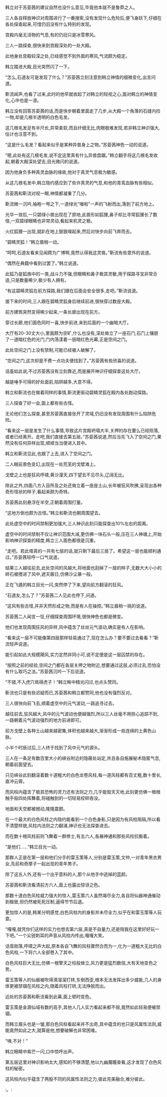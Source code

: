 
韩立对于苏荌茜的建议自然也没什么意见,毕竟他本就不是鲁莽之人。

三人各自释放神识对周围进行了一番搜索,没有发现什么危险后,便飞身跃下,仔细在各处探查起来,可惜仍旧没有什么特别的发现。

宫殿内毫无活物的气息,有的仍旧只是冰雪寒风。

三人一路探查,很快来到宫殿深处的一处大殿。

此地身处宫殿较深之处,已经感觉不到外面的寒风,气流颇为稳定。

韩立踏进大殿,目光突然闪了一下。

“怎么,石道友可是发现了什么？”苏荌茜立刻注意到韩立神情的细微变化,出言问道。

靳流闻声,也看了过来,此时的他早就收起了对韩立的轻视之心,面对韩立的神情变化,心中也是一凛。

韩立没有回答苏荌茜的话,而是快步朝着里面走了几步,从大殿一个角落的石缝内捡一物,却是几根半透明的白色毛发。

这几根毛发足有半尺长,异常柔软,而且纤细无比,肉眼极难发现,若非韩立神识强大,估计也注意不到。

“这是什么毛发？看起来似乎是某种异兽身上之物。”苏荌茜神色一动的说道。

“嗯,此处有这几根毛发,说不定这里真有什么异兽盘踞。”韩立翻手将这几根毛发收起,朝着大殿深处望去,目光微闪的说道。

因为他身负多种真灵血脉的缘故,他对于真灵气息极为敏感。

从这几根毛发中,韩立隐约感应到了些许真灵的气息,和他的青鸾血脉有些相似。

苏荌茜和靳流对视一眼,神情都凝重了几分。

靳流微一沉吟,袖袍一甩之下,一道绿光“嗤啦”一声的飞射而出,落到了前方地上。

光华一敛后,一只碧绿小兽出现在了原地,此兽形如狐狸,鼻子却比寻常狐狸长了数倍,一双碧绿眼睛也非常灵动,看起来机灵之极。

火红狐狸一出现,就趴在地上狠狠嗅起来,然后对快步向前飞奔而去。

“碧睛灵狐！”韩立眉梢一动。

“呵呵,石道友看来见闻颇为广博啊,竟然认得我这灵兽。”靳流有些意外的说道。

“偶然在典籍中看到过罢了。”韩立说道。

此狐乃是狐族中的一类,战斗力不强,但眼睛和鼻子极其灵敏,用于探路寻宝非常合适,只是数量稀少,极少有人拥有。

“有这碧睛灵狐在前方探路,我们跟在后面会安全很多,走吧。”靳流说道。

接下来的时间,三人跟在碧睛灵狐身后继续前进,很快穿过数座大殿。

前方建筑突然变得稀少起来,一条长廊出现在前方。

穿过长廊,他们面色同时一喜,快步前进,来到后面的一个幽暗大厅。

大厅有20-30丈大小,里面颇为空旷,什么也没有,深处耸立了一座石门,石门上镶嵌了一道暗红色的光门,门内荡漾着一层暗红色光幕,正是空间之门。

此处空间之门上没有禁制,可能已经被人破解了。

“空间之门,这次却是不费一点功夫便找到了。”苏荌茜有些欣喜的说道。

话虽如此说,不过苏荌茜没有立刻靠近,而是展开神识仔细探查这处大厅。

越是唾手可得的好处面前,陷阱越多,大意不得。

韩立和靳流也在做着同样的事情,靳流更驱动碧睛灵狐在殿内各处跑动探路。

三人探查了好一会,面上都有些古怪。

无论他们怎么探查,甚至苏荌茜直接张开了灵域,仍旧没有发现周围有什么陷阱危险。

“看来这一层是发生了什么事情,导致这片宫殿坍塌大半,关押的存在要么已经陨落,或者已经离开。走吧,我们直接去第五层。”苏荌茜说道,然后当先飞入了空间之门,果然没有任何异样出现,顺顺当当便进入其中。

韩立和靳流见此,也跟了上去,进入了空间之门。

二人眼前景色变幻,出现在一处荒芜的戈壁滩上。

戈壁之上也是狂风呼啸,黄沙漫天,四下望去不见尽头,辽阔无比。

除此之外,四面八方入目所及之处还耸立着一座座土山,长年被狂风吹拂,呈现出各种奇形怪状的样子,看起来颇为奇特。

苏荌茜此刻悬浮在半空,正朝着周围打量。

“这地方倒也颇为古怪。”韩立和靳流也朝周围望去。

此处虚空中的时间禁制更加强大,三人神识此刻只能探查出10%左右的距离。

虚空中的时间禁制不仅让神识范围大减,更仿佛一块石头一般,压在三人神魂上,开始影响神识探查的精度,韩立三人面色都很是沉重。

“走吧。若此塔真的一共有七层的话,就只剩下最后三层了。希望这一层也能顺利通过。”苏荌茜轻呼一口气说道。

结果三人越往前去,此处空间的风越大,将地面也刮掉了一层的样子,无数大大小小的碎石被搅进了风中,遮天蔽日,仿佛沙尘暴一般。

正在飞遁的韩立目光一闪,突然停了下来,望向前方翻滚的狂风。

“石道友,怎么了？”苏荌茜二人见此也停下,问道。

“这风有些古怪,并非天然形成之物,而是有人在操控。”韩立眉梢一挑的说道。

苏荌茜二人闻言一怔,仔细探查周围环境,很快神色也都是微变。

他们也发现周围狂风的异样,风中蕴含了丝丝元气波动,确实是有人在影响。

“看来这一层不可能像第四层那样轻易通过了,现在怎么办？要不要过去看看？”靳流轻声说道。

能引起如此大规模飓风,实力定然非同小可,说不定便是这一层囚禁的存在。

“按照之前的经验,空间之门都在各层关押之物附近,想要通过这层,必须过去,恐怕没有什么取巧之法。”苏荌茜沉吟一下后说道。

“不错,不入虎穴焉得虎子！”韩立眸中精光闪过,也点头赞同。

靳流也只是有些迟疑而已,苏荌茜和韩立都赞同,他也没有强烈反对。

三人很快向前飞去,顺着虚空中的元气波动,一路追寻过去。

越往前去,狂风越大,风中的元气波动也便越强烈,所以三人丝毫不用担心追踪不到,一路朝着元气波动强烈的地方前进即可。

前方戈壁上各种土山越来越密集,体积也越来越大,渐渐形成一些连绵的土黄色山脉。

小半个时辰过后,三人终于找到了风中元气的源头。

三人在一条足有数百里大小的峡谷附近的隐蔽处站定,并且各自施展秘术隐匿气息,朝着前面望去。

只见峡谷此刻翻滚着数十道粗大的白色龙卷风柱,每一道风柱都有百丈粗,数十里长,直冲云霄。

而风柱内蕴含了极其恐怖的灵力还有法则之力,几乎能毁天灭地,此刻更仿佛一根根触手般四处挥舞着,将碰触到的一切轻易绞碎吞没。

地面和天空都被撼动,隆隆震颤。

在一个最大的白色风柱之内隐约能看到一个白色身影,只是因为有风柱阻隔,所以看不清楚样貌,风柱内法则之力翻涌,神识也无法探查进去。

而在数十根风柱前则飞舞着一群修士,有五六人,各展神通和那些风柱抗衡着。

“是他们……”韩立目光一动。

那群人正是在第一层和他们分手的雷玉策等人,分别是雷玉策,文仲,一对青年黑衣男女,先前和奇摩子一起出现的青年男子。

除了这五人外,还有一个出乎意料的人,那个从他手中逃掉的蓝颜。

苏荌茜和靳流看清前方六人,面上也露出惊讶之色。

那数十道白色风柱威力强大的惊人,雷玉策六人虽然竭尽全力,各自将仙器神通催动到极致,但仍然被死死压制,逼得节节后退。

更加惊人的是,韩某分明感觉,白色风柱内的身影并未尽全力,似乎在和雷玉策等人玩耍。

“嘎嘎,就凭你们这样的实力也想去第六层,真是不自量力,还是陪我在这里好好玩一下吧。”一个尖锐刺耳的声音从风柱内传出,嘎嘎大笑。

话音刚落,呼啸之声大起,原本各自飞舞的风柱骤然合而为一,化为一道粗大无比的白色风柱,一下将六人全部卷入了其中。

白色风柱巨大无比,仿佛一根擎天之柱般耸立,风力更是猛烈数倍,大有天地变色之势。

雷玉策等人的仙器被吹得滴溜溜打转,东倒西歪,根本无法发挥出多少威能,几人的身体更被禁锢在风柱之内,随着风柱打转,无法挣脱而出。

远处的苏荌茜和靳流看到此幕,面上顿时变色。

雷玉策是金源仙域有数的高手,其他人几人实力看起来都不弱,竟然如此轻易便被禁锢。

而韩立眉头也是一皱,那白色风柱看起来并不出奇,其中蕴含的也只是风属性法则,威能竟然如此之大,就算是他,想要破解也非常困难。

“咦,不对！”

韩立眼睛中紫芒一闪,口中惊呼出声。

第五层这里对神识影响太大,感知的不够清楚,他以九幽魔瞳查看,这才发现了白色风柱的秘密。

这风柱内似乎蕴含了两股不同的风属性法则之力,彼此完美融合,难分彼此。

:。: